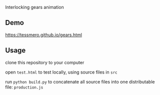 
Interlocking gears animation


## Demo

https://tessmero.github.io/gears.html

## Usage

clone this repository to your computer

open `test.html` to test locally, using source files in `src`

run `python build.py` to concatenate all source files into one distributable file: `production.js`

